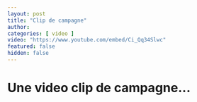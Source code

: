 ```yaml
---
layout: post
title: "Clip de campagne"
author: 
categories: [ video ]
video: "https://www.youtube.com/embed/Ci_Qq34Slwc"
featured: false
hidden: false
---
```


# Une video clip de campagne...
